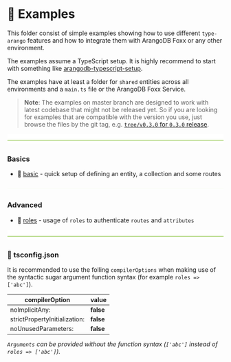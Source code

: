 # 📘 Examples

This folder consist of simple examples showing how to use different `type-arango` features and how to integrate them with ArangoDB Foxx or any other environment.

The examples assume a TypeScript setup. It is highly recommend to start with something like [arangodb-typescript-setup](https://github.com/RienNeVaPlus/arangodb-typescript-setup).

The examples have at least a folder for `shared` entities across all environments and a `main.ts` file or the ArangoDB Foxx Service.

> **Note**: The examples on master branch are designed to work with latest codebase that might not be released yet.
So if you are looking for examples that are compatible with the version you use, just browse the files by the git tag, e.g. [`tree/v0.3.0` for `0.3.0` release](https://github.com/RienNeVaPlus/type-arango/tree/v0.2.0/examples).

![divider](../assets/divider.png)

### Basics

- 🥑 [basic](./1-basic) - quick setup of defining an entity, a collection and some routes

![divider](../assets/divider.small.png)

### Advanced

- 👥 [roles](./2-roles) - usage of `roles` to authenticate `routes` and `attributes`

![divider](../assets/divider.png)

### 📜 tsconfig.json
It is recommended to use the folling `compilerOptions` when making use of the syntactic
 sugar argument function syntax (for example `roles => ['abc']`).


| compilerOption                | value     |
| ----------------------------- | --------- |
| noImplicitAny:                | **false** |
| strictPropertyInitialization: | **false** |
| noUnusedParameters:           | **false** |

*`Arguments` can be provided without the function syntax (`['abc']` instead of `roles => ['abc']`).*
